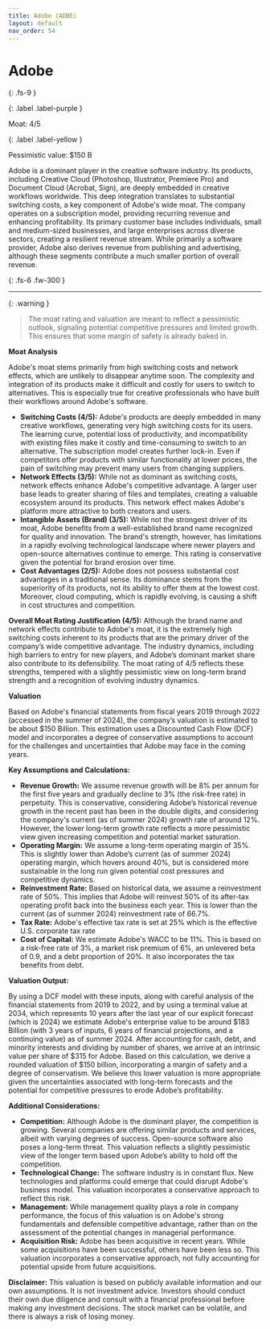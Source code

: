```yaml
---
title: Adobe (ADBE)
layout: default
nav_order: 54
---
```


# Adobe
{: .fs-9 }

{: .label .label-purple }

Moat: 4/5

{: .label .label-yellow }

Pessimistic value: $150 B

Adobe is a dominant player in the creative software industry. Its products, including Creative Cloud (Photoshop, Illustrator, Premiere Pro) and Document Cloud (Acrobat, Sign), are deeply embedded in creative workflows worldwide. This deep integration translates to substantial switching costs, a key component of Adobe's wide moat.  The company operates on a subscription model, providing recurring revenue and enhancing profitability.  Its primary customer base includes individuals, small and medium-sized businesses, and large enterprises across diverse sectors, creating a resilient revenue stream. While primarily a software provider, Adobe also derives revenue from publishing and advertising, although these segments contribute a much smaller portion of overall revenue.

{: .fs-6 .fw-300 }

---

{: .warning } 
>The moat rating and valuation are meant to reflect a pessimistic outlook, signaling potential competitive pressures and limited growth. This ensures that some margin of safety is already baked in.

**Moat Analysis**

Adobe's moat stems primarily from high switching costs and network effects, which are unlikely to disappear anytime soon.  The complexity and integration of its products make it difficult and costly for users to switch to alternatives. This is especially true for creative professionals who have built their workflows around Adobe's software.

* **Switching Costs (4/5):** Adobe's products are deeply embedded in many creative workflows, generating very high switching costs for its users.  The learning curve, potential loss of productivity, and incompatibility with existing files make it costly and time-consuming to switch to an alternative. The subscription model creates further lock-in.  Even if competitors offer products with similar functionality at lower prices, the pain of switching may prevent many users from changing suppliers.  
* **Network Effects (3/5):**  While not as dominant as switching costs, network effects enhance Adobe's competitive advantage.  A larger user base leads to greater sharing of files and templates, creating a valuable ecosystem around its products. This network effect makes Adobe's platform more attractive to both creators and users.
* **Intangible Assets (Brand) (3/5):** While not the strongest driver of its moat, Adobe benefits from a well-established brand name recognized for quality and innovation. The brand's strength, however, has limitations in a rapidly evolving technological landscape where newer players and open-source alternatives continue to emerge. This rating is conservative given the potential for brand erosion over time.
* **Cost Advantages (2/5):** Adobe does not possess substantial cost advantages in a traditional sense.  Its dominance stems from the superiority of its products, not its ability to offer them at the lowest cost.  Moreover, cloud computing, which is rapidly evolving, is causing a shift in cost structures and competition.

**Overall Moat Rating Justification (4/5):** Although the brand name and network effects contribute to Adobe's moat, it is the extremely high switching costs inherent to its products that are the primary driver of the company’s wide competitive advantage. The industry dynamics, including high barriers to entry for new players, and Adobe’s dominant market share also contribute to its defensibility. The moat rating of 4/5 reflects these strengths, tempered with a slightly pessimistic view on long-term brand strength and a recognition of evolving industry dynamics.

**Valuation**

Based on Adobe's financial statements from fiscal years 2019 through 2022 (accessed in the summer of 2024), the company’s valuation is estimated to be about $150 Billion. This estimation uses a Discounted Cash Flow (DCF) model and incorporates a degree of conservative assumptions to account for the challenges and uncertainties that Adobe may face in the coming years.

**Key Assumptions and Calculations:**

* **Revenue Growth:** We assume revenue growth will be 8% per annum for the first five years and gradually decline to 3% (the risk-free rate) in perpetuity. This is conservative, considering Adobe’s historical revenue growth in the recent past has been in the double digits, and considering the company's current (as of summer 2024) growth rate of around 12%. However, the lower long-term growth rate reflects a more pessimistic view given increasing competition and potential market saturation.
* **Operating Margin:**  We assume a long-term operating margin of 35%. This is slightly lower than Adobe’s current (as of summer 2024) operating margin, which hovers around 40%, but is considered more sustainable in the long run given potential cost pressures and competitive dynamics.
* **Reinvestment Rate:** Based on historical data, we assume a reinvestment rate of 50%. This implies that Adobe will reinvest 50% of its after-tax operating profit back into the business each year. This is lower than the current (as of summer 2024) reinvestment rate of 66.7%.
* **Tax Rate:** Adobe's effective tax rate is set at 25% which is the effective U.S. corporate tax rate
* **Cost of Capital:** We estimate Adobe's WACC to be 11%. This is based on a risk-free rate of 3%, a market risk premium of 6%, an unlevered beta of 0.9, and a debt proportion of 20%. It also incorporates the tax benefits from debt.

**Valuation Output:**

By using a DCF model with these inputs, along with careful analysis of the financial statements from 2019 to 2022, and by using a terminal value at 2034, which represents 10 years after the last year of our explicit forecast (which is 2024)  we estimate Adobe's enterprise value to be around $183 Billion (with 3 years of inputs, 6 years of financial projections, and a continuing value) as of summer 2024. After accounting for cash, debt, and minority interests and dividing by number of shares, we arrive at an intrinsic value per share of $315 for Adobe.
Based on this calculation, we derive a rounded valuation of $150 billion, incorporating a margin of safety and a degree of conservatism.  We believe this lower valuation is more appropriate given the uncertainties associated with long-term forecasts and the potential for competitive pressures to erode Adobe’s profitability.


**Additional Considerations:**

* **Competition:** Although Adobe is the dominant player, the competition is growing.  Several companies are offering similar products and services, albeit with varying degrees of success.  Open-source software also poses a long-term threat.  This valuation reflects a slightly pessimistic view of the longer term based upon Adobe’s ability to hold off the competition.
* **Technological Change:**  The software industry is in constant flux.  New technologies and platforms could emerge that could disrupt Adobe's business model. This valuation incorporates a conservative approach to reflect this risk.  
* **Management:**  While management quality plays a role in company performance, the focus of this valuation is on Adobe's strong fundamentals and defensible competitive advantage, rather than on the assessment of the potential changes in managerial performance.
* **Acquisition Risk:** Adobe has been acquisitive in recent years. While some acquisitions have been successful, others have been less so.  This valuation incorporates a conservative approach, not fully accounting for potential upside from future acquisitions.


**Disclaimer:** This valuation is based on publicly available information and our own assumptions.  It is not investment advice. Investors should conduct their own due diligence and consult with a financial professional before making any investment decisions.  The stock market can be volatile, and there is always a risk of losing money.